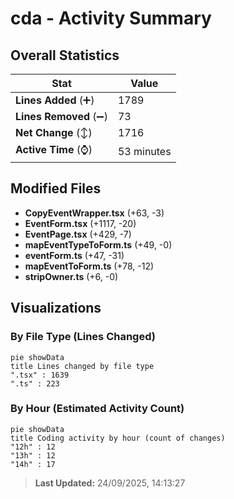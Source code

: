 # cda - Activity Summary 

## Overall Statistics

| Stat                   | Value                                                             |
| ---------------------- | ----------------------------------------------------------------- |
| **Lines Added** (➕)   | 1789                                          |
| **Lines Removed** (➖) | 73                                        |
| **Net Change** (↕)    | 1716                |
| **Active Time** (⌚)   | 53 minutes |


## Modified Files
- **CopyEventWrapper.tsx** (+63, -3)
- **EventForm.tsx** (+1117, -20)
- **EventPage.tsx** (+429, -7)
- **mapEventTypeToForm.ts** (+49, -0)
- **eventForm.ts** (+47, -31)
- **mapEventToForm.ts** (+78, -12)
- **stripOwner.ts** (+6, -0)

## Visualizations

### By File Type (Lines Changed)

```mermaid
pie showData
title Lines changed by file type
".tsx" : 1639
".ts" : 223
```

### By Hour (Estimated Activity Count)

```mermaid
pie showData
title Coding activity by hour (count of changes)
"12h" : 12
"13h" : 12
"14h" : 17
```


> **Last Updated:** 24/09/2025, 14:13:27